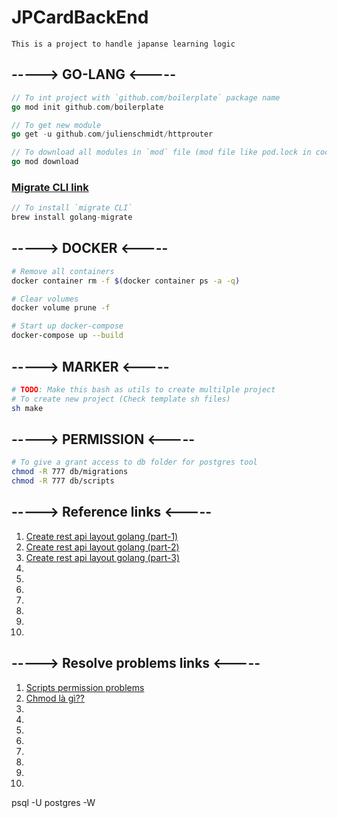 # JPCardBackEnd

`This is a project to handle japanse learning logic`

## -----> GO-LANG <-----

```Go
// To int project with `github.com/boilerplate` package name
go mod init github.com/boilerplate
```

```Go
// To get new module
go get -u github.com/julienschmidt/httprouter
```

```Go
// To download all modules in `mod` file (mod file like pod.lock in cocoapod)
go mod download
```

### [Migrate CLI link](https://github.com/golang-migrate/migrate/tree/master/cmd/migrate)
```Go
// To install `migrate CLI`
brew install golang-migrate
``` 

## -----> DOCKER <-----

```bash
# Remove all containers
docker container rm -f $(docker container ps -a -q)
```

```bash
# Clear volumes
docker volume prune -f
```


```bash
# Start up docker-compose
docker-compose up --build
```

## -----> MARKER <-----

```bash
# TODO: Make this bash as utils to create multilple project
# To create new project (Check template sh files)
sh make
```

## -----> PERMISSION <-----
```bash
# To give a grant access to db folder for postgres tool
chmod -R 777 db/migrations
chmod -R 777 db/scripts
```


## -----> Reference links <-----
1. [Create rest api layout golang (part-1)](https://hackernoon.com/how-to-create-golang-rest-api-project-layout-configuration-part-1-am733yi7?ref=hackernoon.com)
2. [Create rest api layout golang (part-2)](https://hackernoon.com/how-to-create-golang-rest-api-project-layout-configuration-part-2-wh2z3y5z)
3. [Create rest api layout golang (part-3)](https://hackernoon.com/how-to-create-golang-rest-api-project-layout-configuration-part-3-pr453ylt)
4. []()
5. []()
6. []()
7. []()
8. []()
9. []()
10. []()


## -----> Resolve problems links <-----
1. [Scripts permission problems](https://stackoverflow.com/questions/66229898/docker-entrypoint-initdb-permission-denied)
2. [Chmod là gì??](https://blog.hostvn.net/chia-se/chmod-la-gi-cach-chmod-nhu-the-nao.html)
3. []()
4. []()
5. []()
6. []()
7. []()
8. []()
9. []()
10. []()

psql -U postgres -W